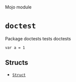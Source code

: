 Mojo module

# `doctest`

Package doctests tests doctests





```mojo {doctest="test"}
var a = 1
```



## Structs

- [`Struct`](Struct-.md)

